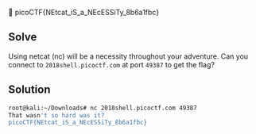 :checkered_flag: picoCTF{NEtcat_iS_a_NEcESSiTy_8b6a1fbc}

## Solve
Using netcat (nc) will be a necessity throughout your adventure. Can you connect to `2018shell.picoctf.com` at port `49387` to get the flag?

## Solution
```bash
root@kali:~/Downloads# nc 2018shell.picoctf.com 49387
That wasn't so hard was it?
picoCTF{NEtcat_iS_a_NEcESSiTy_8b6a1fbc}
```
